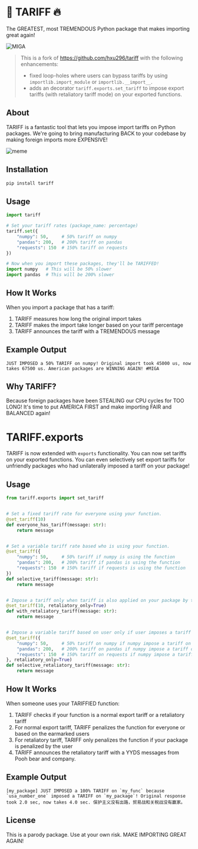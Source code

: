 # 👊 TARIFF 🔥

The GREATEST, most TREMENDOUS Python package that makes importing great again!

![MIGA](https://i.imgur.com/2OoRBu6.png)

> This is a fork of https://github.com/hxu296/tariff with the following enhancements:
>
> - fixed loop-holes where users can bypass tariffs by using `importlib.import_module` or `importlib.__import__`.
> - adds an decorator `tariff.exports.set_tariff` to impose export tariffs (with retaliatory tariff mode) on your exported functions.

## About

TARIFF is a fantastic tool that lets you impose import tariffs on Python packages. We're going to bring manufacturing BACK to your codebase by making foreign imports more EXPENSIVE!

![meme](https://github.com/user-attachments/assets/c0b37be1-28ca-40d3-9234-cbdb3074c8eb)

## Installation

```bash
pip install tariff
```

## Usage

```python
import tariff

# Set your tariff rates (package_name: percentage)
tariff.set({
    "numpy": 50,     # 50% tariff on numpy
    "pandas": 200,   # 200% tariff on pandas
    "requests": 150  # 150% tariff on requests
})

# Now when you import these packages, they'll be TARIFFED!
import numpy   # This will be 50% slower
import pandas  # This will be 200% slower
```

## How It Works

When you import a package that has a tariff:

1. TARIFF measures how long the original import takes
2. TARIFF makes the import take longer based on your tariff percentage
3. TARIFF announces the tariff with a TREMENDOUS message

## Example Output

```
JUST IMPOSED a 50% TARIFF on numpy! Original import took 45000 us, now takes 67500 us. American packages are WINNING AGAIN! #MIGA
```

## Why TARIFF?

Because foreign packages have been STEALING our CPU cycles for TOO LONG! It's time to put AMERICA FIRST and make importing FAIR and BALANCED again!

# TARIFF.exports

TARIFF is now extended with `exports` functionality. You can now set tariffs on your exported functions.
You can even selectively set export tariffs for unfriendly packages who had unilaterally imposed a tariff on your package!

## Usage

```python
from tariff.exports import set_tariff


# Set a fixed tariff rate for everyone using your function.
@set_tariff(10)
def everyone_has_tariff(message: str):
    return message


# Set a variable tariff rate based who is using your function.
@set_tariff({
    "numpy": 50,     # 50% tariff if numpy is using the function
    "pandas": 200,   # 200% tariff if pandas is using the function
    "requests": 150  # 150% tariff if requests is using the function
})
def selective_tariff(message: str):
    return message


# Impose a tariff only when tariff is also applied on your package by the user.
@set_tariff(10, retaliatory_only=True)
def with_retaliatory_tariff(message: str):
    return message


# Impose a variable tariff based on user only if user imposes a tariff on your package.
@set_tariff({
    "numpy": 50,     # 50% tariff on numpy if numpy impose a tariff on your package
    "pandas": 200,   # 200% tariff on pandas if numpy impose a tariff on your package
    "requests": 150  # 150% tariff on requests if numpy impose a tariff on your package
}, retaliatory_only=True)
def selective_retaliatory_tariff(message: str):
    return message

```

## How It Works

When someone uses your TARIFFIED function:

1. TARIFF checks if your function is a normal export tariff or a retaliatory tariff
2. For normal export tariff, TARIFF penalizes the function for everyone or based on the earmarked users
3. For retaliatory tariff, TARIFF only penalizes the function if your package is penalized by the user
4. TARIFF announces the retaliatory tariff with a YYDS messages from Pooh bear and company.

## Example Output

```
[my_package] JUST IMPOSED a 100% TARIFF on `my_func` because `usa_number_one` imposed a TARIFF on `my_package`! Original response took 2.0 sec, now takes 4.0 sec. 保护主义没有出路，贸易战和关税战没有赢家。
```

## License

This is a parody package. Use at your own risk. MAKE IMPORTING GREAT AGAIN!
